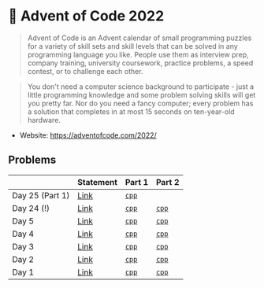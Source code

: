# 🎄 Advent of Code 2022

> Advent of Code is an Advent calendar of small programming puzzles for a variety of skill sets and skill levels that can be solved in any programming language you like. People use them as interview prep, company training, university coursework, practice problems, a speed contest, or to challenge each other.

> You don't need a computer science background to participate - just a little programming knowledge and some problem solving skills will get you pretty far. Nor do you need a fancy computer; every problem has a solution that completes in at most 15 seconds on ten-year-old hardware.

* Website: https://adventofcode.com/2022/

## Problems

<table>
<thead>
<th></th>
<th>Statement</th>
<th>Part 1</th>
<th>Part 2</th>
</thead>
<tbody>
<tr>
<td>Day 25 (Part 1)</td>
<td><a href="https://adventofcode.com/2022/day/25">Link</a></td>
<td>
<a href="../../problems/aoc2022day25/src/main/solution1.cpp"><code>cpp</code></a>
</td>
<td>
</td>
</tr>
<tr>
<td>Day 24 (!)</td>
<td><a href="https://adventofcode.com/2022/day/24">Link</a></td>
<td>
<a href="../../problems/aoc2022day24/src/main/solution1.cpp"><code>cpp</code></a>
</td>
<td>
<a href="../../problems/aoc2022day24/src/main/solution1.cpp"><code>cpp</code></a>
</td>
</tr>
<tr>
<td>Day 5</td>
<td><a href="https://adventofcode.com/2022/day/5">Link</a></td>
<td>
<a href="../../problems/aoc2022day5/src/main/solution1.cpp"><code>cpp</code></a>
</td>
<td>
<a href="../../problems/aoc2022day5/src/main/solution1.cpp"><code>cpp</code></a>
</td>
</tr>
<tr>
<td>Day 4</td>
<td><a href="https://adventofcode.com/2022/day/4">Link</a></td>
<td>
<a href="../../problems/aoc2022day4/src/main/solution1.cpp"><code>cpp</code></a>
</td>
<td>
<a href="../../problems/aoc2022day4/src/main/solution1.cpp"><code>cpp</code></a>
</td>
</tr>
<tr>
<td>Day 3</td>
<td><a href="https://adventofcode.com/2022/day/3">Link</a></td>
<td>
<a href="../../problems/aoc2022day3/src/main/solution1.cpp"><code>cpp</code></a>
</td>
<td>
<a href="../../problems/aoc2022day3/src/main/solution2.cpp"><code>cpp</code></a>
</td>
</tr>
<tr>
<td>Day 2</td>
<td><a href="https://adventofcode.com/2022/day/2">Link</a></td>
<td>
<a href="../../problems/aoc2022day2/src/main/solution1.cpp"><code>cpp</code></a>
</td>
<td>
<a href="../../problems/aoc2022day2/src/main/solution1.cpp"><code>cpp</code></a>
</td>
</tr>
<tr>
<td>Day 1</td>
<td><a href="https://adventofcode.com/2022/day/1">Link</a></td>
<td>
<a href="../../problems/aoc2022day1/src/main/solution1.cpp"><code>cpp</code></a>
</td>
<td>
<a href="../../problems/aoc2022day1/src/main/solution2.cpp"><code>cpp</code></a>
</td>
</tr>
</tbody>
</table>